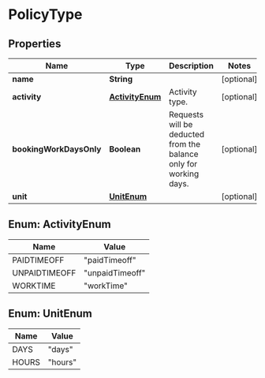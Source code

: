 

# PolicyType


## Properties

| Name | Type | Description | Notes |
|------------ | ------------- | ------------- | -------------|
|**name** | **String** |  |  [optional] |
|**activity** | [**ActivityEnum**](#ActivityEnum) | Activity type. |  [optional] |
|**bookingWorkDaysOnly** | **Boolean** | Requests will be deducted from the balance only for working days. |  [optional] |
|**unit** | [**UnitEnum**](#UnitEnum) |  |  [optional] |



## Enum: ActivityEnum

| Name | Value |
|---- | -----|
| PAIDTIMEOFF | &quot;paidTimeoff&quot; |
| UNPAIDTIMEOFF | &quot;unpaidTimeoff&quot; |
| WORKTIME | &quot;workTime&quot; |



## Enum: UnitEnum

| Name | Value |
|---- | -----|
| DAYS | &quot;days&quot; |
| HOURS | &quot;hours&quot; |



